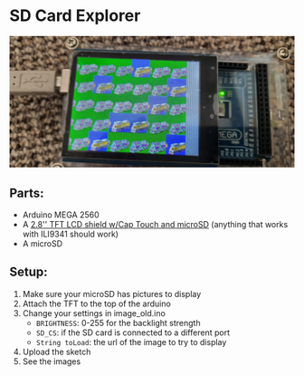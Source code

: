 # SD Card Explorer

![A photo showcasing the old adafruit bmp image displayer that has been replaced by a library. It's displaying diesel trains, but they are all shifted by the same amount in their "frames", and most of them are miscoloured.](./memorabilia/D.jpeg)
<br/>

## Parts:
* Arduino MEGA 2560
* A [2.8'' TFT LCD shield w/Cap Touch and microSD](https://www.adafruit.com/product/1947)
(anything that works with ILI9341 should work)
* A microSD

## Setup:
1. Make sure your microSD has pictures to display
1. Attach the TFT to the top of the arduino
1. Change your settings in image_old.ino
    * `BRIGHTNESS`: 0-255 for the backlight strength
    * `SD_CS`: if the SD card is connected to a different port
    * `String toLoad`: the url of the image to try to display
1. Upload the sketch
1. See the images
